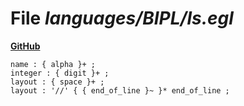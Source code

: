 # File _languages/BIPL/ls.egl_
**[GitHub](https://github.com/softlang/yas/blob/master/languages/BIPL/ls.egl)**
```
name : { alpha }+ ;
integer : { digit }+ ;
layout : { space }+ ;
layout : '//' { { end_of_line }~ }* end_of_line ;
```
